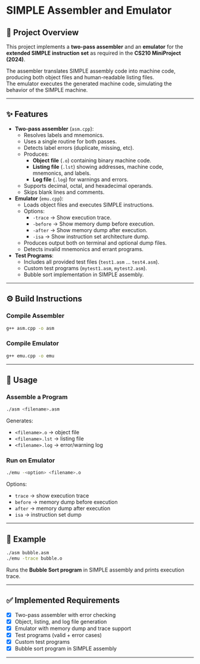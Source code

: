 # SIMPLE Assembler and Emulator

## 📌 Project Overview
This project implements a **two-pass assembler** and an **emulator** for the **extended SIMPLE instruction set** as required in the **CS210 MiniProject (2024)**.  

The assembler translates SIMPLE assembly code into machine code, producing both object files and human-readable listing files.  
The emulator executes the generated machine code, simulating the behavior of the SIMPLE machine.  

---

## ✨ Features
- **Two-pass assembler** (`asm.cpp`):
  - Resolves labels and mnemonics.
  - Uses a single routine for both passes.
  - Detects label errors (duplicate, missing, etc).
  - Produces:
    - **Object file** (`.o`) containing binary machine code.
    - **Listing file** (`.lst`) showing addresses, machine code, mnemonics, and labels.
    - **Log file** (`.log`) for warnings and errors.
  - Supports decimal, octal, and hexadecimal operands.
  - Skips blank lines and comments.
- **Emulator** (`emu.cpp`):
  - Loads object files and executes SIMPLE instructions.
  - Options:
    - `-trace` → Show execution trace.
    - `-before` → Show memory dump before execution.
    - `-after` → Show memory dump after execution.
    - `-isa` → Show instruction set architecture dump.
  - Produces output both on terminal and optional dump files.
  - Detects invalid mnemonics and errant programs.
- **Test Programs**:
  - Includes all provided test files (`test1.asm` … `test4.asm`).
  - Custom test programs (`mytest1.asm`, `mytest2.asm`).
  - Bubble sort implementation in SIMPLE assembly.

---

## ⚙️ Build Instructions
### Compile Assembler
```bash
g++ asm.cpp -o asm
````

### Compile Emulator

```bash
g++ emu.cpp -o emu
```

---

## 🚀 Usage

### Assemble a Program

```bash
./asm <filename>.asm
```

Generates:

* `<filename>.o`   → object file
* `<filename>.lst` → listing file
* `<filename>.log` → error/warning log

### Run on Emulator

```bash
./emu -<option> <filename>.o
```

Options:

* `trace`   → show execution trace
* `before`  → memory dump before execution
* `after`   → memory dump after execution
* `isa`     → instruction set dump

---

## 🧪 Example

```bash
./asm bubble.asm
./emu -trace bubble.o
```

Runs the **Bubble Sort program** in SIMPLE assembly and prints execution trace.

---

## ✅ Implemented Requirements

* [x] Two-pass assembler with error checking
* [x] Object, listing, and log file generation
* [x] Emulator with memory dump and trace support
* [x] Test programs (valid + error cases)
* [x] Custom test programs
* [x] Bubble sort program in SIMPLE assembly

---


